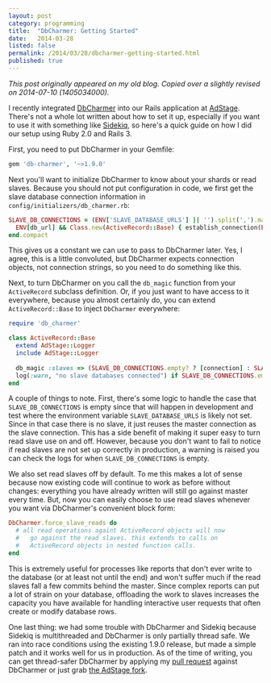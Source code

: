 ```yaml
---
layout: post
category: programming
title:  "DbCharmer: Getting Started"
date:   2014-03-28
listed: false
permalink: /2014/03/28/dbcharmer-getting-started.html
published: true
---
```


*This post originally appeared on my old blog. Copied over a slightly revised on 2014-07-10 (1405034000).*

I recently integrated [DbCharmer](http://dbcharmer.net/) into our Rails application at [AdStage](http://adstage.io/). There's not a whole lot written about how to set it up, especially if you want to use it with something like [Sidekiq](http://sidekiq.org/), so here's a quick guide on how I did our setup using Ruby 2.0 and Rails 3.
>
First, you need to put DbCharmer in your Gemfile:

```ruby
gem 'db-charmer', '~>1.9.0'
```

Next you'll want to initialize DbCharmer to know about your shards or read slaves. Because you should not put configuration in code, we first get the slave database connection information in `config/initializers/db_charmer.rb`:

```ruby
SLAVE_DB_CONNECTIONS = (ENV['SLAVE_DATABASE_URLS'] || '').split(',').map do |db_url|
  ENV[db_url] && Class.new(ActiveRecord::Base) { establish_connection(ENV[db_url]) }.connection
end.compact
```

This gives us a constant we can use to pass to DbCharmer later. Yes, I agree, this is a little convoluted, but DbCharmer expects connection objects, not connection strings, so you need to do something like this.

Next, to turn DbCharmer on you call the `db_magic` function from your `ActiveRecord` subclass definition. Or, if you just want to have access to it everywhere, because you almost certainly do, you can extend `ActiveRecord::Base` to inject `DbCharmer` everywhere:

```ruby
require 'db_charmer'

class ActiveRecord::Base
  extend AdStage::Logger
  include AdStage::Logger
  
  db_magic :slaves => (SLAVE_DB_CONNECTIONS.empty? ? [connection] : SLAVE_DB_CONNECTIONS), :force_slave_reads => false
  log(:warn, "no slave databases connected") if SLAVE_DB_CONNECTIONS.empty?
end
```

A couple of things to note. First, there's some logic to handle the case that `SLAVE_DB_CONNECTIONS` is empty since that will happen in development and test where the environment variable `SLAVE_DATABASE_URLS` is likely not set. Since in that case there is no slave, it just reuses the master connection as the slave connection. This has a side benefit of making it super easy to turn read slave use on and off. However, because you don't want to fail to notice if read slaves are not set up correctly in production, a warning is raised you can check the logs for when `SLAVE_DB_CONNECTIONS` is empty.

We also set read slaves off by default. To me this makes a lot of sense because now existing code will continue to work as before without changes: everything you have already written will still go against master every time. But, now you can easily choose to use read slaves whenever you want via DbCharmer's convenient block form:

```ruby
DbCharmer.force_slave_reads do
  # all read operations againt ActiveRecord objects will now
  #   go against the read slaves. this extends to calls on
  #   ActiveRecord objects in nested function calls.
end
```

This is extremely useful for processes like reports that don't ever write to the database (or at least not until the end) and won't suffer much if the read slaves fall a few commits behind the master. Since complex reports can put a lot of strain on your database, offloading the work to slaves increases the capacity you have available for handling interactive user requests that often create or modify database rows.

One last thing: we had some trouble with DbCharmer and Sidekiq because Sidekiq is multithreaded and DbCharmer is only partially thread safe. We ran into race conditions using the existing 1.9.0 release, but made a simple patch and it works well for us in production. As of the time of writing, you can get thread-safer DbCharmer by applying my [pull request](https://github.com/kovyrin/db-charmer/pull/94/files) against DbCharmer or just grab [the AdStage fork](https://github.com/AdStage/db-charmer).
